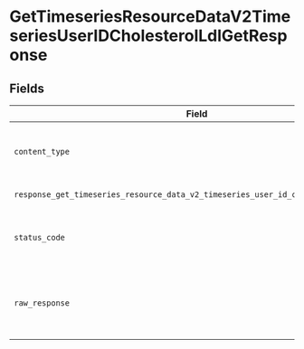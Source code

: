 # GetTimeseriesResourceDataV2TimeseriesUserIDCholesterolLdlGetResponse


## Fields

| Field                                                                                                      | Type                                                                                                       | Required                                                                                                   | Description                                                                                                |
| ---------------------------------------------------------------------------------------------------------- | ---------------------------------------------------------------------------------------------------------- | ---------------------------------------------------------------------------------------------------------- | ---------------------------------------------------------------------------------------------------------- |
| `content_type`                                                                                             | *str*                                                                                                      | :heavy_check_mark:                                                                                         | HTTP response content type for this operation                                                              |
| `response_get_timeseries_resource_data_v2_timeseries_user_id_cholesterol_ldl_get`                          | List[[shared.ClientFacingCholesterolTimeseries](../../models/shared/clientfacingcholesteroltimeseries.md)] | :heavy_minus_sign:                                                                                         | Successful Response                                                                                        |
| `status_code`                                                                                              | *int*                                                                                                      | :heavy_check_mark:                                                                                         | HTTP response status code for this operation                                                               |
| `raw_response`                                                                                             | [requests.Response](https://requests.readthedocs.io/en/latest/api/#requests.Response)                      | :heavy_minus_sign:                                                                                         | Raw HTTP response; suitable for custom response parsing                                                    |